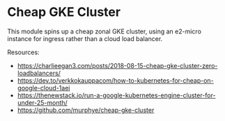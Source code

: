 # Cheap GKE Cluster

This module spins up a cheap zonal GKE cluster, using an e2-micro instance for ingress rather than a cloud load balancer.

Resources:
- https://charlieegan3.com/posts/2018-08-15-cheap-gke-cluster-zero-loadbalancers/
- https://dev.to/verkkokauppacom/how-to-kubernetes-for-cheap-on-google-cloud-1aei
- https://thenewstack.io/run-a-google-kubernetes-engine-cluster-for-under-25-month/
- https://github.com/murphye/cheap-gke-cluster
